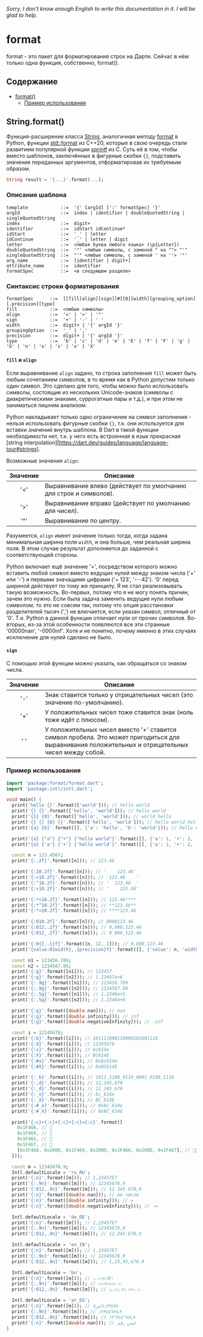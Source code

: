 _Sorry, I don't know enough English to write this documentation in it. I will
be glad to help._

# format

format - это пакет для форматирования строк на Дарте. Сейчас в нём только одна
функция, собственно, format().

## Содержание
- [format()](#stringformat)
    - [Пример использования](#пример-использования)

## String.format()

Функция-расширение класса [String](https://api.dart.dev/stable/dart-core/String-class.html),
аналогичная методу [format](https://docs.python.org/3/library/string.html#format-string-syntax)
в Python, функции [std::format](https://en.cppreference.com/w/cpp/utility/format/format)
из С++20, которые в свою очередь стали развитием популярной функции [sprintf](https://en.cppreference.com/w/c/io/fprintf)
из C. Суть её в том, чтобы вместо шаблонов, заключённых в фигурные скобки `{}`,
подставить значения переданных аргументов, отформатировав их требуемым образом.

```dart
String result = '{...}'.format(...);
```

### Описание шаблона

```
template            ::=  '{' [argId] [':' formatSpec] '}'
argId               ::=  index | identifier | doubleQuotedString | singleQuotedString
index               ::=  digit+
identifier          ::=  idStart idContinue*
idStart             ::=  '_' | letter
idContinue          ::=  '_' | letter | digit
letter              ::=  <любая буква любого языка> (\p{Letter})
doubleQuotedString  ::=  '"' <любые символы, с заменой " на ""> "'"
singleQuotedString  ::=  "'" <любые символы, с заменой ' на ''> '"'
arg_name            ::=  [identifier | digit+]
attribute_name      ::=  identifier
formatSpec          ::=  <в следующем разделе>
```

### Синтаксис строки форматирования

```
formatSpec      ::=  [[fill]align][sign][#][0][width][grouping_option][.precision][type]
fill            ::=  <любые символы>
align           ::=  '<' | '>' | '^'
sign            ::=  '+' | '-' | ' '
width           ::=  digit+ | '{' argId '}'
groupingOption  ::=  '_' | ','
precision       ::=  digit+ | '{' argId '}'
type            ::=  'b' | 'c' | 'd' | 'e' | 'E' | 'f' | 'F' | 'g' | 'G' | 'n' | 'o' | 's' | 'x' | 'X'
```

#### `fill` и `align`

Если выравнивание `align` задано, то строка заполнения `fill` может быть любым
сочетанием символов, в то время как в Python допустим только один символ. Это
сделано для того, чтобы можно было использовать символы, состоящие из нескольких
Unicode-знаков (символы с диакретическими знаками, суррогатные пары и т.д.),
и при этом не заниматься лишним анализом.

Python накладывает только одно ограничение на символ заполнения - нельзя
использовать фигурные скобки `{}`, т.к. они используется для вставки значений 
внутрь шаблона. В Dart в такой функции необходимости нет, т.к. у него есть 
встроенная в язык прекрасная [string interpolation][https://dart.dev/guides/language/language-tour#strings].

Возможные значения `align`:

| Значение | Описание
| :---:    | ---
| '<'      | Выравнивание влево (действует по умолчанию для строк и символов).
| '>'      | Выравнивание вправо (действует по умолчанию для чисел).
| '^'      | Выравнивание по центру.

Разумеется, `align` имеет значение только тогда, когда задана минимальная ширина
поля `width`, и она больше, чем реальная ширина поля. В этом случае результат 
дополняется до заданной с соответствующей стороны.

Python включает ещё значение '=', посредством которого можно вставить любой 
символ вместо ведущих нулей между знаком числа ('+' или '-') и первыми 
значащими цифрами ('+    123', '-···42'). '0' перед шириной действует по тому же
принципу. Я не стал реализовывать такую возможность. Во-первых, потому что я не 
могу понять причин, зачем это нужно. Если была задача заменить ведущие нули
любым символом, то это не совсем так, потому что опция расстановки разделителей
тысяч (',') не влючается, если указан символ, отличный от '0'. Т.е. Python
в данной функции отличает нули от прочих символов. Во-вторых, из-за этой
особенности появляются все эти странные '00000nan', '-0000inf'. Хотя и не
понятно, почему именно в этих случаях исключение для нулей сделано не было.

#### `sign`

С помощью этой функции можно указать, как обращаться со знаком числа.

| Значение | Описание
| :---:    | ---
| '-'      | Знак ставится только у отрицательных чисел (это значение по-умолчанию).
| '+'      | У положительных чисел тоже ставится знак (ноль тоже идёт с плюсом).
| ' '      | У положительных чисел вместо '+' ставится символ пробела. Это может пригодиться для выравнивания положительных и отрицательных чисел между собой.


### Пример использования

```dart
import 'package:format/format.dart';
import 'package:intl/intl.dart';

void main() {
  print('hello {}'.format(['world'])); // hello world
  print('{} {}'.format(['hello', 'world'])); // hello world
  print('{1} {0}'.format(['hello', 'world'])); // world hello
  print('{} {} {0} {}'.format(['hello', 'world'])); // hello world hello world
  print('{a} {b}'.format([], {'a': 'hello', 'b': 'world'})); // hello world

  print('{a} {"a"} {"+"} {"hello world"}'.format([], {'a': 1, '+': 2, 'hello world': 3})); // 1 1 2 3
  print("{a} {'a'} {'+'} {'hello world'}".format([], {'a': 1, '+': 2, 'hello world': 3})); // 1 1 2 3

  const n = 123.4567;
  print('{:.2f}'.format([n])); // 123.46

  print('{:10.2f}'.format([n])); // '    123.46'
  print('{:<10.2f}'.format([n])); // '123.46    '
  print('{:^10.2f}'.format([n])); // '  123.46  '
  print('{:>10.2f}'.format([n])); // '    123.46'

  print('{:*<10.2f}'.format([n])); // 123.46****
  print('{:*^10.2f}'.format([n])); // **123.46**
  print('{:*>10.2f}'.format([n])); // ****123.46

  print('{:010.2f}'.format([n])); // 0000123.46
  print('{:012,.2f}'.format([n])); // 0,000,123.46
  print('{:012_.2f}'.format([n])); // 0_000_123.46

  print('{:0{},.{}f}'.format([n, 12, 2])); // 0,000,123.46
  print('{value:0{width},.{precision}f}'.format([], {'value': n, 'width': 12, 'precision': 2})); // 0,000,123.46

  const n1 = 123456.789;
  const n2 = 1234567.89;
  print('{:g}'.format([n1])); // 123457
  print('{:g}'.format([n2])); // 1.23457e+6
  print('{:.9g}'.format([n1])); // 123456.789
  print('{:.9g}'.format([n2])); // 1234567.89
  print('{:.5g}'.format([n1])); // 1.2346e+5
  print('{:.5g}'.format([n2])); // 1.2346e+6

  print('{:g}'.format([double.nan])); // nan
  print('{:g}'.format([double.infinity])); // inf
  print('{:g}'.format([double.negativeInfinity])); // -inf

  const i = 12345678;
  print('{:b}'.format([i])); // 101111000110000101001110
  print('{:d}'.format([i])); // 12345678
  print('{:x}'.format([i])); // bc614e
  print('{:X}'.format([i])); // BC614E
  print('{:#x}'.format([i])); // 0xbc614e
  print('{:#X}'.format([i])); // 0xBC614E

  print('{:_b}'.format([i])); // 1011_1100_0110_0001_0100_1110
  print('{:,d}'.format([i])); // 12,345,678
  print('{:_d}'.format([i])); // 12_345_678
  print('{:_x}'.format([i])); // bc_614e
  print('{:_X}'.format([i])); // BC_614E
  print('{:#_x}'.format([i])); // 0xbc_614e
  print('{:#_X}'.format([i])); // 0xBC_614E

  print('{:c}+{:c}+{:c}+{:c}={:c}'.format([
    0x1F468, // 👨
    0x1F469, // 👩
    0x1F466, // 👦
    0x1F467, // 👧
    [0x1F468, 0x200D, 0x1F469, 0x200D, 0x1F466, 0x200D, 0x1F467], // 👨‍👩‍👦‍👧
  ]));

  const m = 12345678.9;
  Intl.defaultLocale = 'ru_RU';
  print('{:n}'.format([m])); // 1,23457E7
  print('{:.9n}'.format([m])); // 12345678,9
  print('{:012,.9n}'.format([m])); // 12 345 678,9
  print('{:n}'.format([double.nan])); // не число
  print('{:n}'.format([double.infinity])); // ∞
  print('{:n}'.format([double.negativeInfinity])); // -∞

  Intl.defaultLocale = 'de_DE';
  print('{:n}'.format([m])); // 1,23457E7
  print('{:.9n}'.format([m])); // 12345678,9
  print('{:012,.9n}'.format([m])); // 12.345.678,9

  Intl.defaultLocale = 'en_IN';
  print('{:n}'.format([m])); // 1.23457E7
  print('{:.9n}'.format([m])); // 12345678.9
  print('{:012,.9n}'.format([m])); // 1,23,45,678.9

  Intl.defaultLocale = 'bn';
  print('{:n}'.format([m])); // ১.২৩৪৫৭E৭
  print('{:.9n}'.format([m])); // ১২৩৪৫৬৭৮.৯
  print('{:012,.9n}'.format([m])); // ১,২৩,৪৫,৬৭৮.৯

  Intl.defaultLocale = 'ar_EG';
  print('{:n}'.format([m])); // ١٫٢٣٤٥٧اس٧
  print('{:.9n}'.format([m])); // ١٢٣٤٥٦٧٨٫٩
  print('{:012,.9n}'.format([m])); // ١٢٬٣٤٥٬٦٧٨٫٩
  print('{:n}'.format([double.nan])); // ليس رقم
}
```
